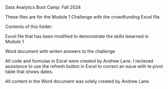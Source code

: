 Data Analytics Boot Camp: Fall 2024

These files are for the Module 1 Challenge with the crowdfunding Excel file.

Contents of this folder: 

Excel file that has been modified to demonstrate the skills leearned in Module 1

Word document with writen answers to the challenge

All code and formulas in Excel were created by Andrew Lane. I recieved assistance to use the refresh button in Excel to correct an issue with te pivot table that shows dates.

All content in the Word document was solely created by Andrew Lane.
